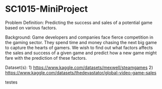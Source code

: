 # SC1015-MiniProject

Problem Definition: Predicting the success and sales of a potential game based on various factors.

Background: Game developers and companies face fierce competition in the gaming sector. They spend time and money chasing the next big game to capture the hearts of gamers. We wish to find out what factors affects the sales and success of a given game and predict how a new game might fare with the prediction of these factors.

Dataset(s): 1) https://www.kaggle.com/datasets/mexwell/steamgames
            2) https://www.kaggle.com/datasets/thedevastator/global-video-game-sales

testes

